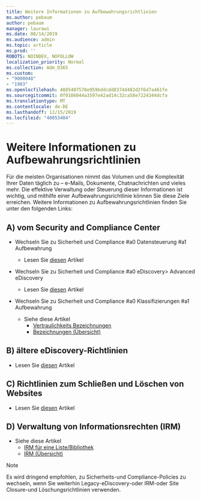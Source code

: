 ```yaml
---
title: Weitere Informationen zu Aufbewahrungsrichtlinien
ms.author: pebaum
author: pebaum
manager: laurawi
ms.date: 08/14/2019
ms.audience: admin
ms.topic: article
ms.prod: ''
ROBOTS: NOINDEX, NOFOLLOW
localization_priority: Normal
ms.collection: Adm_O365
ms.custom:
- "9000048"
- "1983"
ms.openlocfilehash: 4885407578e959bddcdd8374d482d2f6d7a461fe
ms.sourcegitcommit: 0f0186044a3597e42ad14c32ca58e7224344dcfa
ms.translationtype: MT
ms.contentlocale: de-DE
ms.lasthandoff: 12/15/2019
ms.locfileid: "40053404"
---
```

# <a name="more-info-about-retention-policies"></a>Weitere Informationen zu Aufbewahrungsrichtlinien

Für die meisten Organisationen nimmt das Volumen und die Komplexität Ihrer Daten täglich zu – e-Mails, Dokumente, Chatnachrichten und vieles mehr. Die effektive Verwaltung oder Steuerung dieser Informationen ist wichtig, und mithilfe einer Aufbewahrungsrichtlinie können Sie diese Ziele erreichen. Weitere Informationen zu Aufbewahrungsrichtlinien finden Sie unter den folgenden Links:

## <a name="a-from-security-and-compliance-center"></a>A) vom Security and Compliance Center

- Wechseln Sie zu Sicherheit und Compliance #a0 Datensteuerung #a1 Aufbewahrung
  - Lesen Sie [diesen](https://docs.microsoft.com/office365/securitycompliance/retention-policies) Artikel

- Wechseln Sie zu Sicherheit und Compliance #a0 eDiscovery> Advanced eDiscovery 
  - Lesen Sie [diesen](https://docs.microsoft.com/office365/securitycompliance/ediscovery-cases) Artikel

- Wechseln Sie zu Sicherheit und Compliance #a0 Klassifizierungen #a1 Aufbewahrung
  - Siehe diese Artikel
    - [Vertraulichkeits Bezeichnungen](https://docs.microsoft.com/office365/securitycompliance/sensitivity-labels)
    - [Bezeichnungen (Übersicht)](https://docs.microsoft.com/office365/securitycompliance/labels)

## <a name="b-legacy-ediscovery-policies"></a>B) ältere eDiscovery-Richtlinien

- Lesen Sie [diesen](https://support.office.com/article/Set-up-an-eDiscovery-Center-in-SharePoint-Online-A18F8975-AA7F-43B4-A7D6-001D14744D8E) Artikel

## <a name="c-site-closure-and-deletion-policies"></a>C) Richtlinien zum Schließen und Löschen von Websites

- Lesen Sie [diesen](https://support.office.com/article/Use-policies-for-site-closure-and-deletion-A8280D82-27FD-48C5-9ADF-8A5431208BA5) Artikel  

## <a name="d-information-rights-management-irm"></a>D) Verwaltung von Informationsrechten (IRM)

- Siehe diese Artikel
  - [IRM für eine Liste/Bibliothek](https://support.office.com/article/apply-information-rights-management-to-a-list-or-library-3bdb5c4e-94fc-4741-b02f-4e7cc3c54aa1)
  - [IRM (Übersicht)](https://support.office.com/article/create-and-apply-information-management-policies-eb501fe9-2ef6-4150-945a-65a6451ee9e9)

> [!Note]
> Es wird dringend empfohlen, zu Sicherheits-und Compliance-Policies zu wechseln, wenn Sie weiterhin Legacy-eDiscovery-oder IRM-oder Site Closure-und Löschungsrichtlinien verwenden.
